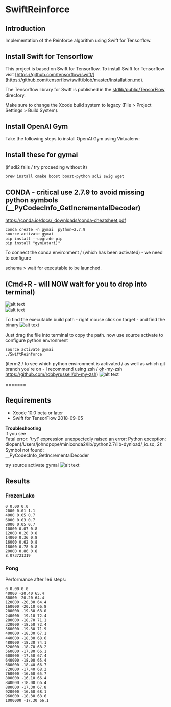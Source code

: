 #  SwiftReinforce

## Introduction
Implementation of the Reinforce algorithm using Swift for Tensorflow.

## Install Swift for Tensorflow
This project is based on Swift for Tensorflow. To install Swift for Tensorflow visit [https://github.com/tensorflow/swift/](https://github.com/tensorflow/swift/blob/master/Installation.md).

The Tensorflow library for Swift is published in the [stdlib/public/TensorFlow](https://github.com/apple/swift/tree/tensorflow/stdlib/public/TensorFlow) directory.

Make sure to change the Xcode build system to legacy (File > Project Settings > Build System).

## Install OpenAI Gym
Take the following steps to install OpenAI Gym using Virtualenv:

      
     
## Install these for gymai
(if sdl2 fails / try proceeding without it)
```
brew install cmake boost boost-python sdl2 swig wget
```


## CONDA     - critical use 2.7.9 to avoid missing python symbols  (__PyCodecInfo_GetIncrementalDecoder)     
https://conda.io/docs/_downloads/conda-cheatsheet.pdf     
      
```
conda create -n gymai  python=2.7.9
source activate gymai
pip install --upgrade pip
pip install "gym[atari]"

```
     
     
     
To connect the conda environment / (which has been activated) - we need to configure  
         
schema >  wait for executable to be launched.     
## (Cmd+R - will NOW wait for you to drop into terminal)   
    
![alt text](https://user-images.githubusercontent.com/289994/45244356-6786f780-b2c5-11e8-883a-17c02bf22d91.png)    
![alt text](https://user-images.githubusercontent.com/289994/45247646-fd774e00-b2d6-11e8-8058-b96a1ff6f270.png)


To find the executable build path - right mouse click on target - and find the binary
![alt text](https://user-images.githubusercontent.com/289994/45244355-6786f780-b2c5-11e8-9ed7-c379b70974b4.png)   <!-- .element height="50%" width="50%" -->  

Just drag the file into terminal to copy the path. now use source activate to configure python envronment

```
source activate gymai
./SwiftReinforce
```


(iterm2 / to see which python environment is activated / as well as which git branch you're on - I recommend using zsh / oh-my-zsh https://github.com/robbyrussell/oh-my-zsh)
![alt text](https://user-images.githubusercontent.com/289994/45244296-37d7ef80-b2c5-11e8-81c3-e8e59afe234f.png)

=======
## Requirements
* Xcode 10.0 beta or later
* Swift for TensorFlow 2018-09-05


**Troubleshooting**    
if you see     
Fatal error: 'try!' expression unexpectedly raised an error: Python exception: dlopen(/Users/johndpope/miniconda2/lib/python2.7/lib-dynload/_io.so, 2): Symbol not found:      
__PyCodecInfo_GetIncrementalDecoder    
     
try source activate gymai
![alt text](https://user-images.githubusercontent.com/289994/45266081-83081480-b423-11e8-8e06-57c0e4c27c63.png) 


## Results
### FrozenLake
```
0 0.00 0.0
2000 0.01 1.1
4000 0.05 0.7
6000 0.03 0.7
8000 0.05 0.7
10000 0.07 0.8
12000 0.20 0.8
14000 0.36 0.8
16000 0.62 0.8
18000 0.78 0.8
20000 0.86 0.8
8.073721319
```
### Pong
Performance after 1e6 steps:
```
0 0.00 0.0
40000 -20.40 65.4
80000 -20.20 64.4
120000 -20.30 64.4
160000 -20.10 66.8
200000 -19.30 68.0
240000 -19.10 72.4
280000 -18.70 71.1
320000 -18.50 72.4
360000 -19.30 71.9
400000 -18.30 67.1
440000 -18.30 68.6
480000 -18.30 74.1
520000 -18.70 68.2
560000 -17.80 66.1
600000 -17.50 67.4
640000 -18.00 65.4
680000 -18.40 66.7
720000 -17.40 68.2
760000 -16.60 65.7
800000 -16.10 66.4
840000 -18.00 66.4
880000 -17.30 67.8
920000 -16.60 68.1
960000 -18.30 68.6
1000000 -17.30 66.1
```

